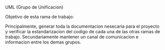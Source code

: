 UML (Grupo de Unificacion)

Objetivo de esta rama de trabajo:

Principalmente, generar toda la documentacion nesecaria para el proyecto
y verificar la estandarizacion del codigo de cada una de las otras ramas de trabajo.
Secundariamente mantener un canal de comunicacion e informacion entre los demas grupos.
